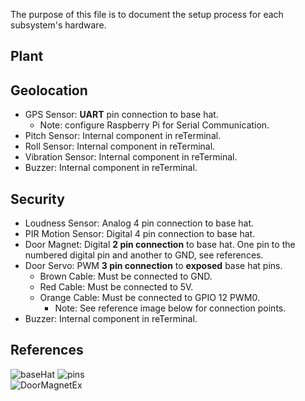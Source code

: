 The purpose of this file is to document the setup process for each subsystem's hardware.

## Plant

## Geolocation
- GPS Sensor: **UART** pin connection to base hat.
    - Note: configure Raspberry Pi for Serial Communication.
- Pitch Sensor: Internal component in reTerminal.
- Roll Sensor: Internal component in reTerminal.
- Vibration Sensor: Internal component in reTerminal.
- Buzzer: Internal component in reTerminal.
## Security  
- Loudness Sensor: Analog 4 pin connection to base hat.
- PIR Motion Sensor: Digital 4 pin connection to base hat.
- Door Magnet: Digital **2 pin connection** to base hat. One pin to the numbered digital pin and another to GND, see references.
- Door Servo: PWM **3 pin connection** to **exposed** base hat pins.
  - Brown Cable: Must be connected to GND.
  - Red Cable: Must be connected to 5V.
  - Orange Cable: Must be connected to GPIO 12 PWM0.
    - Note: See reference image below for connection points.
- Buzzer: Internal component in reTerminal.

## References
![baseHat](https://github.com/JAC-Final-Project-W24-6A6-6P3/final-project-woody/assets/98351050/fb257415-d486-4e30-8372-3f1d227ce53b)
![pins](https://github.com/JAC-Final-Project-W24-6A6-6P3/final-project-woody/assets/98351050/fd39d7bc-01a9-4301-9d47-8a80675b9c1c)  
![DoorMagnetEx](https://github.com/JAC-Final-Project-W24-6A6-6P3/final-project-woody/assets/98351050/c592ca45-58d1-44a4-9fe1-49a437b1d856)

